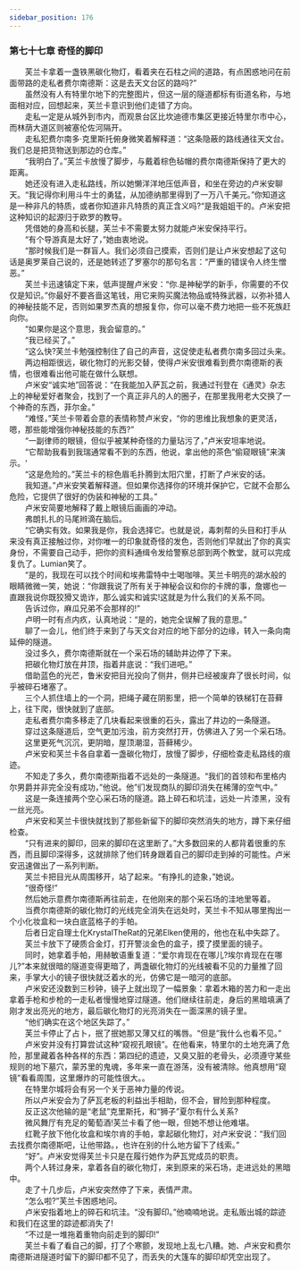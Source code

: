 ```yaml
---
sidebar_position: 176
---
```

### 第七十七章 奇怪的脚印  


　　芙兰卡拿着一盏铁黑碳化物灯，看着夹在石柱之间的道路，有点困惑地问在前面带路的走私者费尔南德斯：这是去天文台区的路吗?”  
　　虽然没有人有特里尔地下的完整图片，但这一层的隧道都标有街道名称，与地面相对应，回想起来，芙兰卡意识到他们走错了方向。  
　　走私一定是从城外到市内，而观景台区比坎迪德市集区更接近特里尔市中心，而林荫大道区则被塞伦佐河隔开。  
　　走私犯费尔南多·克里斯托俯身微笑着解释道：“这条隐蔽的路线通往天文台。我们总是把货物送到那边的仓库。”  
　　“我明白了。”芙兰卡放慢了脚步，与戴着棕色毡帽的费尔南德斯保持了更大的距离。  
　　她还没有进入走私路线，所以她懒洋洋地压低声音，和坐在旁边的卢米安聊天。“我记得你利用斗牛士的勇猛，从加德纳那里得到了一万八千美元。”你知道这是一种非凡的特质，或者你知道非凡特质的真正含义吗?“是我姐姐干的。卢米安把这种知识的起源归于欧罗的教导。  
　　凭借她的身高和长腿，芙兰卡不需要太努力就能卢米安保持平行。  
　　“有个导游真是太好了，”她由衷地说。  
　　“那时候我们是一群盲人。我们必须自己摸索，否则们是让卢米安想起了这句话是奥罗莱自己说的，还是她转述了罗塞尔的那句名言：“严重的错误令人终生憎恶。”  
　　芙兰卡迅速镇定下来，低声提醒卢米安：“你.是神秘学的新手，你需要的不仅仅是知识。”你最好不要吝啬这笔钱，用它来购买魔法物品或特殊武器，以弥补猎人的神秘技能不足，否则如果罗杰真的想报复你，你可以毫不费力地把一些不死族赶向你。  
　　“如果你是这个意思，我会留意的。”  
　　“我已经买了。”  
　　“这么快?芙兰卡勉强控制住了自己的声音，这促使走私者费尔南多回过头来。  
　　两边相距很远，碳化物灯的光影交替，使得卢米安很难看到费尔南德斯的表情，也很难看出他可能在做什么联想。  
　　卢米安“诚实地”回答说：“在我能加入萨瓦之前，我通过刊登在《通灵》杂志上的神秘爱好者聚会，找到了一个真正非凡的人的圈子，在那里我用老大交换了一个神奇的东西，菲尔金。”  
　　“难怪，”芙兰卡带着会意的表情称赞卢米安，“你的思维比我想象的更灵活，嗯，那些能增强你神秘技能的东西?”  
　　“一副律师的眼镜，但似乎被某种奇怪的力量玷污了，”卢米安坦率地说。  
　　“它帮助我看到我瑞通常看不到的东西，他说，拿出他的茶色“偷窥眼镜”来演示。‘  
　　“这是危险的。”芙兰卡的棕色眉毛扑腾到太阳穴里，打断了卢米安的话。  
　　我知道。”卢米安笑着解释道。但如果你选择你的环境并保护它，它就不会那么危险，它提供了很好的伪装和神秘的工具。”  
　　卢米安简要地解释了戴上眼镜后画画的冲动。  
　　弗朗扎扎的马尾辫滴在脑后。  
　　“它确实有效。如果我是你，我会选择它。也就是说，毒刺帮的头目和打手从来没有真正接触过你，对你唯一的印象就奇怪的发色，否则他们早就出了你的真实身份，不需要自己动手，把你的资料通缉令发给警察总部到两个教堂，就可以完成复仇了。Lumian笑了。  
　　“是的，我现在可以找个时间和埃弗雷特中士喝咖啡。芙兰卡明亮的湖水般的眼睛微微一笑，她说：“你跟我说了所有关于神秘会议和你的卡牌的事，詹娜也一直跟我说你既狡猾又诡诈，那么诚实和诚实!这就是为什么我们的关系不同。  
　　告诉过你，麻瓜兄弟不会那样的!”  
　　卢明一时有点内疚，认真地说：“是的，她完全误解了我的意思。”  
　　聊了一会儿，他们终于来到了与天文台对应的地下部分的边缘，转入一条向南延伸的隧道。  
　　没过多久，费尔南德斯就在一个采石场的辅助井边停了下来。  
　　把碳化物灯放在井顶，指着井底说：“我们进吧。”  
　　借助蓝色的光芒，鲁米安把目光投向了侧井，侧井已经被废弃了很长时间，似乎被碎石堵塞了。  
　　三个人抓住墙上的一个洞，把绳子藏在阴影里，把一个简单的铁梯钉在苔藓上，往下爬，很快就到了底部。  
　　走私者费尔南多移走了几块看起来很重的石头，露出了井边的一条隧道。  
　　穿过这条隧道后，空气更加污浊，前方突然打开，仿佛进入了另一个采石场。  
　　这里更死气沉沉，更阴暗，屋顶潮湿，苔藓稀少。  
　　卢米安和芙兰卡各自拿着一盏碳化物灯，放慢了脚步，仔细检查走私路线的痕迹。  
　　不知走了多久，费尔南德斯指着不远处的一条隧道。“我们的首领和布里格内尔男爵并非完全没有成功，”他说。他”们发现商队的脚印消失在稀薄的空气中。”  
　　这是一条连接两个空心采石场的隧道。路上碎石和坑洼，远处一片漆黑，没有一丝光亮。  
　　卢米安和芙兰卡很快就找到了那些新留下的脚印突然消失的地方，蹲下来仔细检查。  
　　“只有进来的脚印，回来的脚印在这里断了。”大多数回来的人都背着很重的东西，而且脚印深得多，这就排除了他们转身跟着自己的脚印走到掉的可能性。卢米安迅速做出了一系列判断。  
　　芙兰卡把目光从周围移开，站了起来。“有挣扎的迹象，”她说。  
　　“很奇怪!”  
　　然后她示意费尔南德斯再往前走，在他刚来的那个采石场的洼地里等着。  
　　当费尔南德斯的碳化物灯的光线完全消失在远处时，芙兰卡不知从哪里掏出一个小化妆盒和一块白底蓝格子的手帕。  
　　后者日定自理土化KrystalTheRat的兄弟Elken使用的，他也在私中失踪了。  
　　芙兰卡放下了硬质合金灯，打开警淡金色的盒子，摸了摸里面的镜子。  
　　同时，她拿着手帕，用赫敏语重复道：“爱尔肯现在在哪儿?埃尔肯现在在哪儿?”本来就很暗的隧道变得更暗了，两盏碳化物灯的光线被看不见的力量推了回来，手掌大小的镜子很快就泛着水的光，仿佛它是一暗河的底部。  
　　卢米安还没数到三秒钟，镜子上就出现了一幅景象：拿着木箱的苦力和一走出拿着手枪和步枪的一走私者慢慢地穿过隧道。他们继续往前走，身后的黑暗填满了刚才发出亮光的地方，最后碳化物灯的光亮消失在一面深黑的镜子里。  
　　“他们确实在这个地区失踪了。”  
　　芙兰卡停止了占卜，抿了抿她那又薄又红的嘴唇。“但是”我什么也看不见。”  
　　卢米安并没有打算尝试这种“窥视孔眼镜”。在他看来，特里尔的土地充满了危险，那里藏着各种各样的东西：第四纪的遗迹，又臭又脏的老骨头，必须遵守某些规则的地下墓穴，蒙苏里的鬼魂，多年来一直在游荡，没有被清除。他真想用“窥镜”看看周围，这里爆炸的可能性很大。。  
　　在特里尔城将会有另一个关于恶神力量的传说。  
　　所以卢米安会为了萨瓦老板的利益出手相助，但不会，冒险到那种程度。  
　　反正这次他输的是“老鼠”克里斯托，和“狮子”夏尔有什么关系?  
　　微风舞厅有充足的葡萄酒!芙兰卡看了他一眼，但她不想让他难堪。  
　　红靴子放下他化妆盒和埃尔肯的手帕，拿起碳化物灯，对卢米安说：“我们回去找费尔南德斯吧，让他带路。，也许在别的什么地方留下了线索。”  
　　“好”。卢米安觉得芙兰卡只是在履行她作为萨瓦党成员的职责。  
　　两个人转过身来，拿着各自的碳化物灯，来到原来的采石场，走进远处的黑暗中。  
　　走了十几步后，卢米安突然停了下来，表情严肃。  
　　“怎么啦?”芙兰卡困惑地问。  
　　卢米安指着地上的碎石和坑洼。“没有脚印。”他喃喃地说。走私贩出城的踪迹和我们在这里的踪迹都消失了!  
　　“不过是一堆拖着重物向前走到的脚印!”  
　　芙兰卡看了看自己的脚，打了个寒颤，发现地上乱七八糟。她、卢米安和费尔南德斯进隧道时留下的脚印都不见了，而丢失的大篷车的脚印却凭空出现了。  

